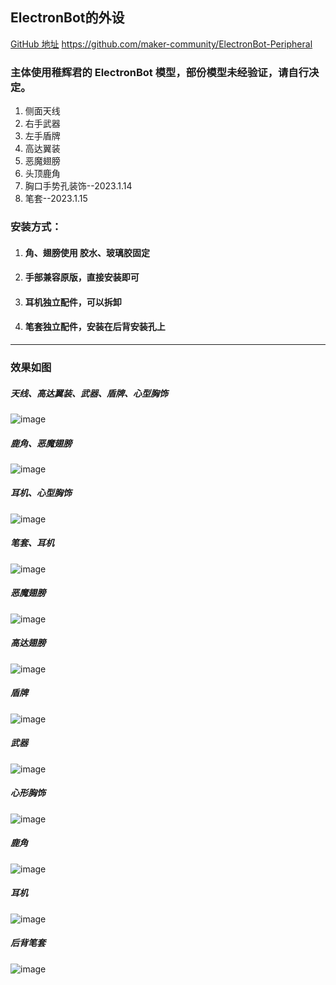 ## ElectronBot的外设
[GitHub 地址](https://github.com/maker-community/ElectronBot-Peripheral)
https://github.com/maker-community/ElectronBot-Peripheral
### 主体使用稚辉君的 ElectronBot 模型，部份模型未经验证，请自行决定。
 1. 侧面天线
 2. 右手武器
 3. 左手盾牌
 4. 高达翼装
 5. 恶魔翅膀
 6. 头顶鹿角
 7. 胸口手势孔装饰--2023.1.14
 8. 笔套--2023.1.15
   
### 安装方式：
  1.  #### 角、翅膀使用 胶水、玻璃胶固定
  2.  #### 手部兼容原版，直接安装即可
  3.  #### 耳机独立配件，可以拆卸
  4.  #### 笔套独立配件，安装在后背安装孔上
 
---
### 效果如图

##### 天线、高达翼装、武器、盾牌、心型胸饰
![image](/image/uTools_1673703017974.png)
##### 鹿角、恶魔翅膀
![image](/image/lujiaem.png)
##### 耳机、心型胸饰
![image](/image/Snipaste_2023-01-14_23-45-38.png)
##### 笔套、耳机
![image](/image/Snipaste_2023-01-15_22-13-05.png)
##### 恶魔翅膀
![image](/image/qb1.png)
##### 高达翅膀
![image](/image/gd.png)
##### 盾牌
![image](/image/dp1.png)
##### 武器
![image](/image/wq1.png)
##### 心形胸饰
![image](/image/sk.png)
##### 鹿角
![image](/image/lj.png)
##### 耳机
![image](/image/yj1.png)
##### 后背笔套
![image](/image/Snipaste_2023-01-15_22-13-23.png)